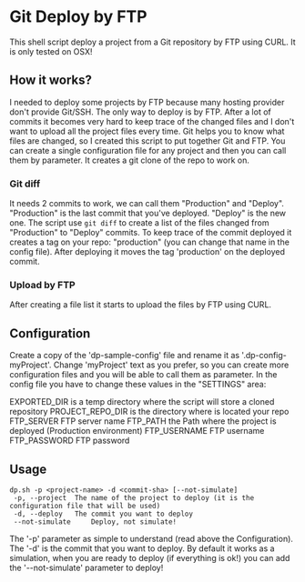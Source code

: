 Git Deploy by FTP
=================

This shell script deploy a project from a Git repository by FTP using CURL.
It is only tested on OSX!

## How it works?
I needed to deploy some projects by FTP because many hosting provider don't provide Git/SSH. The only way to deploy is by FTP.
After a lot of commits it becomes very hard to keep trace of the changed files and I don't want to upload all the project files every time. 
Git helps you to know what files are changed, so I created this script to put together Git and FTP.
You can create a single configuration file for any project and then you can call them by parameter.
It creates a git clone of the repo to work on. 

### Git diff
It needs 2 commits to work, we can call them "Production" and "Deploy".
"Production" is the last commit that you've deployed. "Deploy" is the new one.
The script use `git diff` to create a list of the files changed from "Production" to "Deploy" commits.
To keep trace of the commit deployed it creates a tag on your repo: "production" (you can change that name in the config file). After deploying it moves the tag 'production' on the deployed commit.

### Upload by FTP
After creating a file list it starts to upload the files by FTP using CURL.

## Configuration
Create a copy of the 'dp-sample-config' file and rename it as '.dp-config-myProject'.
Change 'myProject' text as you prefer, so you can create more configuration files and you will be able to call them as parameter.
In the config file you have to change these values in the "SETTINGS" area:

EXPORTED_DIR is a temp directory where the script will store a cloned repository
PROJECT_REPO_DIR is the directory where is located your repo
FTP_SERVER FTP server name
FTP_PATH the Path where the project is deployed (Production environment)
FTP_USERNAME FTP username
FTP_PASSWORD FTP password


## Usage

	dp.sh -p <project-name> -d <commit-sha> [--not-simulate]
	 -p, --project 	The name of the project to deploy (it is the configuration file that will be used)
	 -d, --deploy 	The commit you want to deploy
	 --not-simulate 	Deploy, not simulate!

The '-p' parameter as simple to understand (read above the Configuration).
The '-d' is the commit that you want to deploy.
By default it works as a simulation, when you are ready to deploy (if everything is ok!) you can add the '--not-simulate' parameter to deploy!